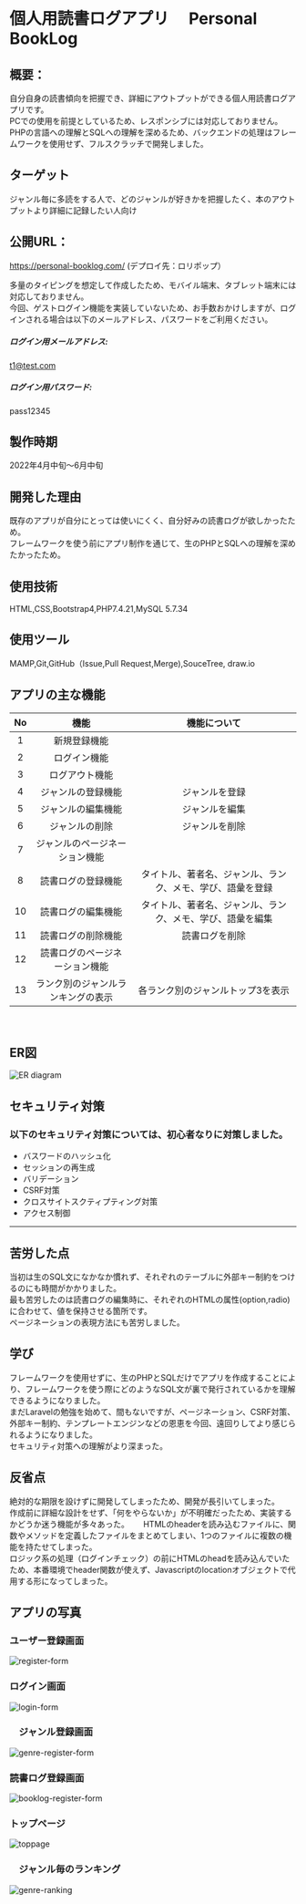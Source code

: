 # 個人用読書ログアプリ　 Personal BookLog
## 概要：  
自分自身の読書傾向を把握でき、詳細にアウトプットができる個人用読書ログアプリです。  
PCでの使用を前提としているため、レスポンシブには対応しておりません。  
PHPの言語への理解とSQLへの理解を深めるため、バックエンドの処理はフレームワークを使用せず、フルスクラッチで開発しました。  

## ターゲット
ジャンル毎に多読をする人で、どのジャンルが好きかを把握したく、本のアウトプットより詳細に記録したい人向け  

## 公開URL：
https://personal-booklog.com/ (デプロイ先：ロリポップ）  

多量のタイピングを想定して作成したため、モバイル端末、タブレット端末には対応しておりません。  
今回、ゲストログイン機能を実装していないため、お手数おかけしますが、ログインされる場合は以下のメールアドレス、パスワードをご利用ください。　　
##### ログイン用メールアドレス:  
t1@test.com  
##### ログイン用パスワード:  
pass12345  

## 製作時期
2022年4月中旬〜6月中旬

## 開発した理由  
既存のアプリが自分にとっては使いにくく、自分好みの読書ログが欲しかったため。   
フレームワークを使う前にアプリ制作を通じて、生のPHPとSQLへの理解を深めたかったため。  

## 使用技術  
HTML,CSS,Bootstrap4,PHP7.4.21,MySQL 5.7.34

## 使用ツール
MAMP,Git,GitHub（Issue,Pull Request,Merge),SouceTree, draw.io

## アプリの主な機能

|No|機能|機能について|
|:---:|:---:|:--:|
|1|新規登録機能||
|2|ログイン機能||
|3|ログアウト機能||
|4|ジャンルの登録機能|ジャンルを登録|
|5|ジャンルの編集機能|ジャンルを編集|
|6|ジャンルの削除|ジャンルを削除|
|7|ジャンルのページネーション機能||
|8|読書ログの登録機能|タイトル、著者名、ジャンル、ランク、メモ、学び、語彙を登録|
|10|読書ログの編集機能|タイトル、著者名、ジャンル、ランク、メモ、学び、語彙を編集|
|11|読書ログの削除機能|読書ログを削除|
|12|読書ログのページネーション機能||
|13|ランク別のジャンルランキングの表示|各ランク別のジャンルトップ3を表示|

　　
## ER図
![ER diagram](https://user-images.githubusercontent.com/89965484/175561246-47b2fc0f-d046-4816-8d33-f7350bd2aa41.png)

## セキュリティ対策
### 以下のセキュリティ対策については、初心者なりに対策しました。
- バスワードのハッシュ化
- セッションの再生成
- バリデーション
- CSRF対策
- クロスサイトスクティプティング対策
- アクセス制御
___

## 苦労した点  
当初は生のSQL文になかなか慣れず、それぞれのテーブルに外部キー制約をつけるのにも時間がかかりました。  
最も苦労したのは読書ログの編集時に、それぞれのHTMLの属性(option,radio)に合わせて、値を保持させる箇所です。  
ページネーションの表現方法にも苦労しました。

## 学び
フレームワークを使用せずに、生のPHPとSQLだけでアプリを作成することにより、フレームワークを使う際にどのようなSQL文が裏で発行されているかを理解できるようになりました。  
まだLaravelの勉強を始めて、間もないですが、ページネーション、CSRF対策、外部キー制約、テンプレートエンジンなどの恩恵を今回、遠回りしてより感じられるようになりました。  
セキュリティ対策への理解がより深まった。  

## 反省点
絶対的な期限を設けずに開発してしまったため、開発が長引いてしまった。  
作成前に詳細な設計をせず、「何をやらないか」が不明確だったため、実装するかどうか迷う機能が多々あった。　　
HTMLのheaderを読み込むファイルに、関数やメソッドを定義したファイルをまとめてしまい、1つのファイルに複数の機能を持たせてしまった。  
ロジック系の処理（ログインチェック）の前にHTMLのheadを読み込んでいたため、本番環境でheader関数が使えず、Javascriptのlocationオブジェクトで代用する形になってしまった。  



## アプリの写真
###  ユーザー登録画面
![register-form](https://user-images.githubusercontent.com/89965484/175775610-07f28056-681a-43dc-99f1-a583ee1d3311.png)
###  ログイン画面
![login-form](https://user-images.githubusercontent.com/89965484/175775627-c42a052c-f08e-40dc-be7e-922a4c23e47d.png)
### 　ジャンル登録画面
![genre-register-form](https://user-images.githubusercontent.com/89965484/175775840-8b07db30-5e2d-4ad9-8636-0a909c15eed6.png)
### 読書ログ登録画面
![booklog-register-form](https://user-images.githubusercontent.com/89965484/175775847-2e358841-a8f9-4f62-a774-a4f872946f5a.png)  
### トップページ
![toppage](https://user-images.githubusercontent.com/89965484/175775769-8dd52cce-dee0-4eff-90fd-77c33751754e.png)
### 　ジャンル毎のランキング
![genre-ranking](https://user-images.githubusercontent.com/89965484/175775814-b725b843-727f-49e1-a35b-eaec5bf2ccdb.png)
